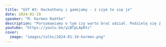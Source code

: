 ```yaml
---
title: "GVT #3: Hackathony i gamejamy - z czym to się je"
date: 2024-01-19
speaker: "M. Karmen Radtke"
description: "Porozmawiamy o tym czy warto brać udział. Podzielę się z wami wiedzą starego wyjadacza i dam kilka wskazówek jak się przygotować do takiej imprezy oraz jak działać już w trakcie. Przyjrzymy się też kilku rzeczą które pomogą zorganizować wam świetną zabawę lub stanąć na podium."
youtube: "https://youtu.be/yLBTpLApRtc"
cover:
  image: "images/talks/2024-01-19-karmen.png"
---
```

